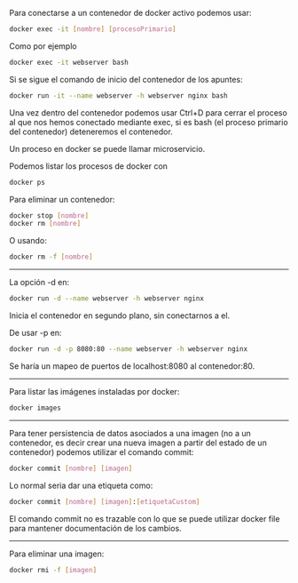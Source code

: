 Para conectarse a un contenedor de docker activo podemos usar:

``` bash
docker exec -it [nombre] [procesoPrimario]
```

Como por ejemplo

``` bash
docker exec -it webserver bash
```

Si se sigue el comando de inicio del contenedor de los apuntes:

``` bash
docker run -it --name webserver -h webserver nginx bash
```

Una vez dentro del contenedor podemos usar Ctrl+D para cerrar el proceso al que nos hemos conectado mediante exec, si es bash (el proceso primario del contenedor) deteneremos el contenedor.

Un proceso en docker se puede llamar microservicio.

Podemos listar los procesos de docker con

``` bash
docker ps
```

Para eliminar un contenedor:

``` bash
docker stop [nombre]
docker rm [nombre]
```

O usando:

``` bash
docker rm -f [nombre]
```

---
La opción -d en:

``` bash
docker run -d --name webserver -h webserver nginx
```

Inicia el contenedor en segundo plano, sin conectarnos a el.

De usar -p en:

``` bash
docker run -d -p 8080:80 --name webserver -h webserver nginx
```

Se haría un mapeo de puertos de localhost:8080 al contenedor:80.

---
Para listar las imágenes instaladas por docker:

``` bash
docker images
```

---
Para tener persistencia de datos asociados a una imagen (no a un contenedor, es decir crear una nueva imagen a partir del estado de un contenedor) podemos utilizar el comando commit:

``` bash
docker commit [nombre] [imagen]
```

Lo normal seria dar una etiqueta como: 

``` bash
docker commit [nombre] [imagen]:[etiquetaCustom]
```

El comando commit no es trazable con lo que se puede utilizar docker file para mantener documentación de los cambios.

---
Para eliminar una imagen:

``` bash
docker rmi -f [imagen]
```
